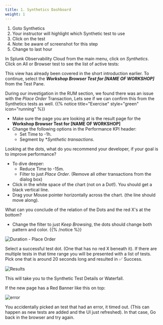 ```yaml
---
title: 1. Synthetics Dashboard
weight: 1
---
```

1. Goto Synthetics
2. Your instructor will highlight which Synthetic test to use
3. Click on the test
4. Note: be aware of screenshot for this step
5. Change to last hour

In Splunk Observability Cloud from the main menu, click on *Synthetics*. Click on All or Browser test to see the list of active tests:

This view has already been covered in the short introduction earlier. To continue, select the ***Workshop Browser Test for [NAME OF WORKSHOP]*** from the Test Pane.

During our investigation  in the RUM section, we found there was an issue with the *Place Order* Transaction, Lets see if we can confirm this from the Synthetics tests as well.
{{% notice title="Exercise" style="green" icon="running" %}}

* Make sure the page you are looking at is the result page for the **Workshop Browser Test for [NAME OF WORKSHOP]**
* Change the following options in the Performance KPI header:
  * Set Time to -1h.
  * Segment by  **Synthetic transactions*.

Looking at the dots, what do you recommend your developer, if your goal is to improve performance?

* To dive deeper:
  * Reduce Time to -15m.
  * Filter to just *Place Order*. (Remove all other transactions from the dialog box)
* Click in the white space of the chart (not on a Dot!). You should get a black vertical line.
* Drag your Mouse pointer horizontally across the chart. (the line should move along).

What can you conclude of the relation of the Dots and the red X's at the bottom?

* Change the filter to just *Keep Browsing*, the dots should change both pattern and color.
{{% /notice %}}

![Duration - Place Order](../images/duration-place-order.png)

Select a successful test dot. (One that has no red X beneath it). If there are multiple tests in that time range you will be presented with a list of tests. Pick one that is around 20 seconds long and resulted in ✅ Success. 

![Results](../images/select-result.png)

This will take you to the Synthetic Test Details or Waterfall.

If the new page has a Red Banner like this on top:

![error](../images/run-result-error.png)

You accidentally picked an test that had an error, it timed out. (This can happen as new tests are added and the UI just refreshed). In that case, Go back in the browser and try again.  
